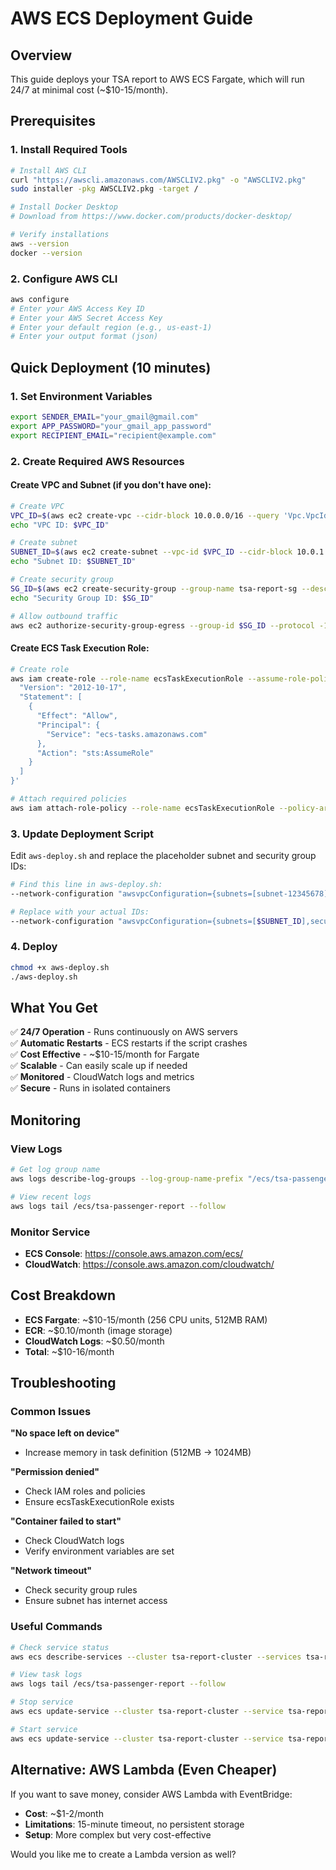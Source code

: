 # AWS ECS Deployment Guide

## Overview
This guide deploys your TSA report to AWS ECS Fargate, which will run 24/7 at minimal cost (~$10-15/month).

## Prerequisites

### 1. Install Required Tools
```bash
# Install AWS CLI
curl "https://awscli.amazonaws.com/AWSCLIV2.pkg" -o "AWSCLIV2.pkg"
sudo installer -pkg AWSCLIV2.pkg -target /

# Install Docker Desktop
# Download from https://www.docker.com/products/docker-desktop/

# Verify installations
aws --version
docker --version
```

### 2. Configure AWS CLI
```bash
aws configure
# Enter your AWS Access Key ID
# Enter your AWS Secret Access Key
# Enter your default region (e.g., us-east-1)
# Enter your output format (json)
```

## Quick Deployment (10 minutes)

### 1. Set Environment Variables
```bash
export SENDER_EMAIL="your_gmail@gmail.com"
export APP_PASSWORD="your_gmail_app_password"
export RECIPIENT_EMAIL="recipient@example.com"
```

### 2. Create Required AWS Resources

#### Create VPC and Subnet (if you don't have one):
```bash
# Create VPC
VPC_ID=$(aws ec2 create-vpc --cidr-block 10.0.0.0/16 --query 'Vpc.VpcId' --output text)
echo "VPC ID: $VPC_ID"

# Create subnet
SUBNET_ID=$(aws ec2 create-subnet --vpc-id $VPC_ID --cidr-block 10.0.1.0/24 --query 'Subnet.SubnetId' --output text)
echo "Subnet ID: $SUBNET_ID"

# Create security group
SG_ID=$(aws ec2 create-security-group --group-name tsa-report-sg --description "TSA Report Security Group" --vpc-id $VPC_ID --query 'GroupId' --output text)
echo "Security Group ID: $SG_ID"

# Allow outbound traffic
aws ec2 authorize-security-group-egress --group-id $SG_ID --protocol -1 --port -1 --cidr 0.0.0.0/0
```

#### Create ECS Task Execution Role:
```bash
# Create role
aws iam create-role --role-name ecsTaskExecutionRole --assume-role-policy-document '{
  "Version": "2012-10-17",
  "Statement": [
    {
      "Effect": "Allow",
      "Principal": {
        "Service": "ecs-tasks.amazonaws.com"
      },
      "Action": "sts:AssumeRole"
    }
  ]
}'

# Attach required policies
aws iam attach-role-policy --role-name ecsTaskExecutionRole --policy-arn arn:aws:iam::aws:policy/service-role/AmazonECSTaskExecutionRolePolicy
```

### 3. Update Deployment Script
Edit `aws-deploy.sh` and replace the placeholder subnet and security group IDs:
```bash
# Find this line in aws-deploy.sh:
--network-configuration "awsvpcConfiguration={subnets=[subnet-12345678],securityGroups=[sg-12345678],assignPublicIp=ENABLED}" \

# Replace with your actual IDs:
--network-configuration "awsvpcConfiguration={subnets=[$SUBNET_ID],securityGroups=[$SG_ID],assignPublicIp=ENABLED}" \
```

### 4. Deploy
```bash
chmod +x aws-deploy.sh
./aws-deploy.sh
```

## What You Get

✅ **24/7 Operation** - Runs continuously on AWS servers  
✅ **Automatic Restarts** - ECS restarts if the script crashes  
✅ **Cost Effective** - ~$10-15/month for Fargate  
✅ **Scalable** - Can easily scale up if needed  
✅ **Monitored** - CloudWatch logs and metrics  
✅ **Secure** - Runs in isolated containers  

## Monitoring

### View Logs
```bash
# Get log group name
aws logs describe-log-groups --log-group-name-prefix "/ecs/tsa-passenger-report"

# View recent logs
aws logs tail /ecs/tsa-passenger-report --follow
```

### Monitor Service
- **ECS Console**: https://console.aws.amazon.com/ecs/
- **CloudWatch**: https://console.aws.amazon.com/cloudwatch/

## Cost Breakdown

- **ECS Fargate**: ~$10-15/month (256 CPU units, 512MB RAM)
- **ECR**: ~$0.10/month (image storage)
- **CloudWatch Logs**: ~$0.50/month
- **Total**: ~$10-16/month

## Troubleshooting

### Common Issues

**"No space left on device"**
- Increase memory in task definition (512MB → 1024MB)

**"Permission denied"**
- Check IAM roles and policies
- Ensure ecsTaskExecutionRole exists

**"Container failed to start"**
- Check CloudWatch logs
- Verify environment variables are set

**"Network timeout"**
- Check security group rules
- Ensure subnet has internet access

### Useful Commands

```bash
# Check service status
aws ecs describe-services --cluster tsa-report-cluster --services tsa-report-service

# View task logs
aws logs tail /ecs/tsa-passenger-report --follow

# Stop service
aws ecs update-service --cluster tsa-report-cluster --service tsa-report-service --desired-count 0

# Start service
aws ecs update-service --cluster tsa-report-cluster --service tsa-report-service --desired-count 1
```

## Alternative: AWS Lambda (Even Cheaper)

If you want to save money, consider AWS Lambda with EventBridge:
- **Cost**: ~$1-2/month
- **Limitations**: 15-minute timeout, no persistent storage
- **Setup**: More complex but very cost-effective

Would you like me to create a Lambda version as well? 
